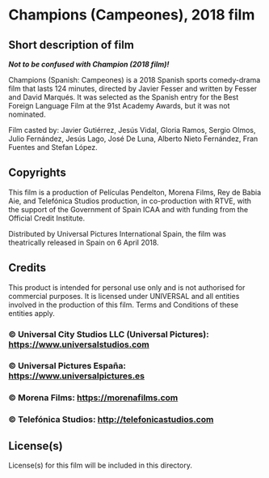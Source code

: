 # Champions (Campeones), 2018 film

## Short description of film
***Not to be confused with Champion (2018 film)!***

Champions (Spanish: Campeones) is a 2018 Spanish sports comedy-drama film that lasts 124 minutes, directed by Javier Fesser and written by Fesser and David Marqués. It was selected as the Spanish entry for the Best Foreign Language Film at the 91st Academy Awards, but it was not nominated.

Film casted by: Javier Gutiérrez, Jesús Vidal, Gloria Ramos, Sergio Olmos, Julio Fernández, Jesús Lago, José De Luna, Alberto Nieto Fernández, Fran Fuentes and Stefan López.

## Copyrights
This film is a production of Películas Pendelton, Morena Films, Rey de Babia Aie, and Telefónica Studios production, in co-production with RTVE, with the support of the Government of Spain ICAA and with funding from the Official Credit Institute.

Distributed by Universal Pictures International Spain, the film was theatrically released in Spain on 6 April 2018.

## Credits
This product is intended for personal use only and is not authorised for commercial purposes. It is licensed under UNIVERSAL and all entities involved in the production of this film. Terms and Conditions of these entities apply.

### © Universal City Studios LLC (Universal Pictures): https://www.universalstudios.com

### © Universal Pictures España: https://www.universalpictures.es

### © Morena Films: https://morenafilms.com

### © Telefónica Studios: http://telefonicastudios.com

## License(s)
License(s) for this film will be included in this directory.